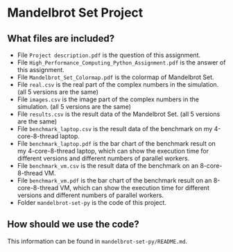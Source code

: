 # Mandelbrot Set Project

## What files are included?
* File `Project description.pdf` is the question of this assignment.
* File `High_Performance_Computing_Python_Assignment.pdf` is the answer of this assignment.
* File `Mandelbrot_Set_Colormap.pdf` is the colormap of Mandelbrot Set.
* File `real.csv` is the real part of the complex numbers in the simulation. (all 5 versions are the same)
* File `images.csv` is the image part of the complex numbers in the simulation. (all 5 versions are the same)
* File `results.csv` is the result data of the Mandelbrot Set. (all 5 versions are the same)
* File `benchmark_laptop.csv` is the result data of the benchmark on my 4-core-8-thread laptop.
* File `benchmark_laptop.pdf` is the bar chart of the benchmark result on my 4-core-8-thread laptop, which can show the execution time for different versions and different numbers of parallel workers.
* File `benchmark_vm.csv` is the result data of the benchmark on an 8-core-8-thread VM.
* File `benchmark_vm.pdf` is the bar chart of the benchmark result on an 8-core-8-thread VM, which can show the execution time for different versions and different numbers of parallel workers.
* Folder `mandelbrot-set-py` is the code of this project.

## How should we use the code?
This information can be found in `mandelbrot-set-py/README.md`.
